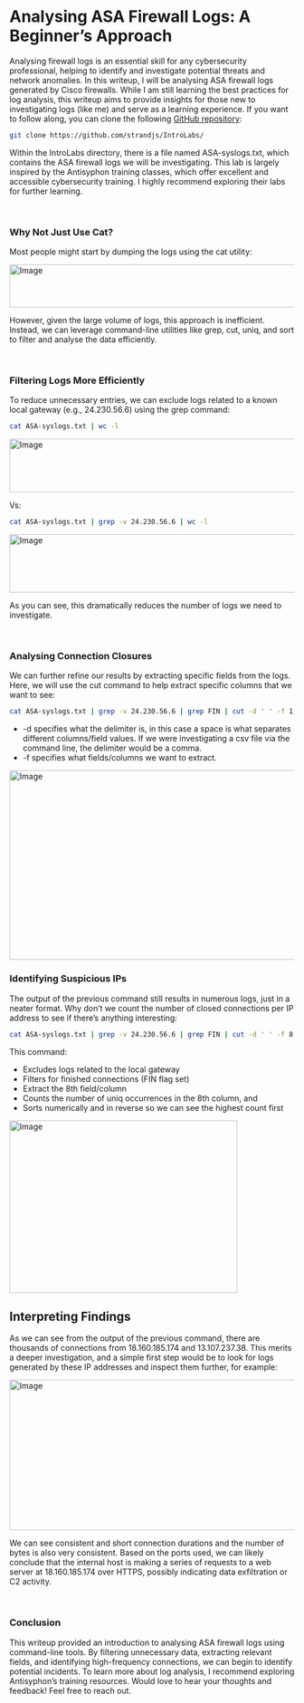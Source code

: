 # **Analysing ASA Firewall Logs: A Beginner’s Approach**

Analysing firewall logs is an essential skill for any cybersecurity professional, helping to identify and investigate potential threats and network anomalies. In this writeup, I will be analysing ASA firewall logs generated by Cisco firewalls. While I am still learning the best practices for log analysis, this writeup aims to provide insights for those new to investigating logs (like me) and serve as a learning experience. 
If you want to follow along, you can clone the following [GitHub repository](https://github.com/strandjs/IntroLabs):

```bash
git clone https://github.com/strandjs/IntroLabs/
```

Within the IntroLabs directory, there is a file named ASA-syslogs.txt, which contains the ASA firewall logs we will be investigating. This lab is largely inspired by the Antisyphon training classes, which offer excellent and accessible cybersecurity training. I highly recommend exploring their labs for further learning.

<br>

### **Why Not Just Use Cat?**

Most people might start by dumping the logs using the cat utility:

<img width="602" height="76" alt="Image" src="https://github.com/user-attachments/assets/9fc56be3-ed70-4060-9a79-3728bd9d5aca" />

However, given the large volume of logs, this approach is inefficient. Instead, we can leverage command-line utilities like grep, cut, uniq, and sort to filter and analyse the data efficiently. 

<br>

### **Filtering Logs More Efficiently**

To reduce unnecessary entries, we can exclude logs related to a known local gateway (e.g., 24.230.56.6) using the grep command:

```bash
cat ASA-syslogs.txt | wc -l 
```

<img width="533" height="95" alt="Image" src="https://github.com/user-attachments/assets/347f5da2-8de7-4881-ac1b-ce0635e34a99" />


Vs:


```bash
cat ASA-syslogs.txt | grep -v 24.230.56.6 | wc -l 
```

<img width="677" height="103" alt="Image" src="https://github.com/user-attachments/assets/7e3d5187-1878-4b47-9708-15ddb39829eb" />

As you can see, this dramatically reduces the number of logs we need to investigate. 

<br>

### **Analysing Connection Closures** 

We can further refine our results by extracting specific fields from the logs. Here, we will use the cut command to help extract specific columns that we want to see:

```bash
cat ASA-syslogs.txt | grep -v 24.230.56.6 | grep FIN | cut -d ' ' -f 1,3,4,5,7,8,9,10,11,12,13,14
```

- -d specifies what the delimiter is, in this case a space is what separates different columns/field values. If we were investigating a csv file via the command line, the delimiter would be a comma. 
- -f specifies what fields/columns we want to extract. 

<img width="940" height="335" alt="Image" src="https://github.com/user-attachments/assets/2feb0b75-5a0a-4dc5-8d09-00bc2d767912" />

<br>

### **Identifying Suspicious IPs**

The output of the previous command still results in numerous logs, just in a neater format. Why don’t we count the number of closed connections per IP address to see if there’s anything interesting:

```bash
cat ASA-syslogs.txt | grep -v 24.230.56.6 | grep FIN | cut -d ' ' -f 8 | sort | uniq -c | sort -nr
```

This command:
- Excludes logs related to the local gateway
- Filters for finished connections (FIN flag set)
- Extract the 8th field/column
- Counts the number of uniq occurrences in the 8th column, and
- Sorts numerically and in reverse so we can see the highest count first

<img width="403" height="305" alt="Image" src="https://github.com/user-attachments/assets/960b6d48-8b8b-498f-8c1f-721bb1603217" />

<br>

## **Interpreting Findings**

As we can see from the output of the previous command, there are thousands of connections from 18.160.185.174 and 13.107.237.38. This merits a deeper investigation, and a simple first step would be to look for logs generated by these IP addresses and inspect them further, for example:

<img width="940" height="266" alt="Image" src="https://github.com/user-attachments/assets/dddfe521-e1e2-448c-8cd3-74e473df0d6c" />

We can see consistent and short connection durations and the number of bytes is also very consistent. Based on the ports used, we can likely conclude that the internal host is making a series of requests to a web server at 18.160.185.174 over HTTPS, possibly indicating data exfiltration or C2 activity. 

<br>

### **Conclusion**

This writeup provided an introduction to analysing ASA firewall logs using command-line tools. By filtering unnecessary data, extracting relevant fields, and identifying high-frequency connections, we can begin to identify potential incidents. To learn more about log analysis, I recommend exploring Antisyphon’s training resources. 
Would love to hear your thoughts and feedback! Feel free to reach out.

